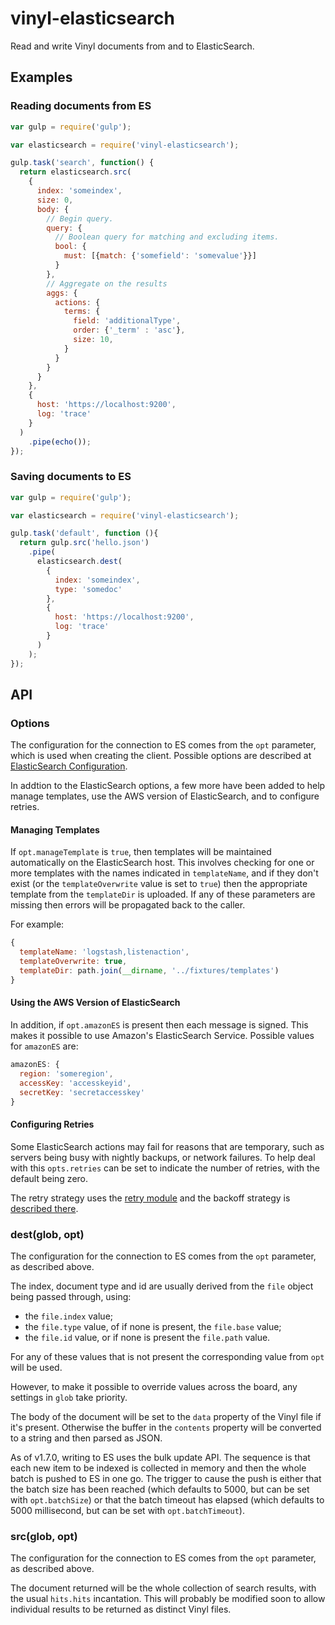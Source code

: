 # vinyl-elasticsearch

Read and write Vinyl documents from and to ElasticSearch.

## Examples

### Reading documents from ES

```javascript
var gulp = require('gulp');

var elasticsearch = require('vinyl-elasticsearch');

gulp.task('search', function() {
  return elasticsearch.src(
    {
      index: 'someindex',
      size: 0,
      body: {
        // Begin query.
        query: {
          // Boolean query for matching and excluding items.
          bool: {
            must: [{match: {'somefield': 'somevalue'}}]
          }
        },
        // Aggregate on the results
        aggs: {
          actions: {
            terms: {
              field: 'additionalType',
              order: {'_term' : 'asc'},
              size: 10,
            }
          }
        }
      }
    },
    {
      host: 'https://localhost:9200',
      log: 'trace'
    }
  )
    .pipe(echo());
});
```

### Saving documents to ES

```javascript
var gulp = require('gulp');

var elasticsearch = require('vinyl-elasticsearch');

gulp.task('default', function (){
  return gulp.src('hello.json')
    .pipe(
      elasticsearch.dest(
        {
          index: 'someindex',
          type: 'somedoc'
        },
        {
          host: 'https://localhost:9200',
          log: 'trace'
        }
      )
    );
});
```

## API

### Options

The configuration for the connection to ES comes from the `opt` parameter, which is used when creating the client. Possible options are described at [ElasticSearch Configuration](http://www.elastic.co/guide/en/elasticsearch/client/javascript-api/current/configuration.html).

In addtion to the ElasticSearch options, a few more have been added to help manage templates, use the AWS version of ElasticSearch, and to configure retries.

#### Managing Templates

If `opt.manageTemplate` is `true`, then templates will be maintained automatically on the ElasticSearch host. This involves checking for one or more templates with the names indicated in `templateName`, and if they don't exist (or the `templateOverwrite` value is set to `true`) then the appropriate template from the `templateDir` is uploaded. If any of these parameters are missing then errors will be propagated back to the caller.

For example:

```javascript
{
  templateName: 'logstash,listenaction',
  templateOverwrite: true,
  templateDir: path.join(__dirname, '../fixtures/templates')
}
```

#### Using the AWS Version of ElasticSearch

In addition, if `opt.amazonES` is present then each message is signed. This makes it possible to use Amazon's ElasticSearch Service. Possible values for `amazonES` are:

```javascript
amazonES: {
  region: 'someregion',
  accessKey: 'accesskeyid',
  secretKey: 'secretaccesskey'
}
```

#### Configuring Retries

Some ElasticSearch actions may fail for reasons that are temporary, such as servers being busy with nightly backups, or network failures. To help deal with this `opts.retries` can be set to indicate the number of retries, with the default being zero.

The retry strategy uses the [retry module](https://www.npmjs.com/package/retry) and the backoff strategy is [described there](https://www.npmjs.com/package/retry#tutorial).

### dest(glob, opt)

The configuration for the connection to ES comes from the `opt` parameter, as described above.

The index, document type and id are usually derived from the `file` object being passed through, using:

* the `file.index` value;
* the `file.type` value, of if none is present, the `file.base` value;
* the `file.id` value, or if none is present the `file.path` value.

For any of these values that is not present the corresponding value from `opt` will be used.

However, to make it possible to override values across the board, any settings in `glob` take priority.

The body of the document will be set to the `data` property of the Vinyl file if it's present. Otherwise the buffer in the `contents` property will be converted to a string and then parsed as JSON.

As of v1.7.0, writing to ES uses the bulk update API. The sequence is that each new item to be indexed is collected in memory and then the whole batch is pushed to ES in one go. The trigger to cause the push is either that the batch size has been reached (which defaults to 5000, but can be set with `opt.batchSize`) or that the batch timeout has elapsed (which defaults to 5000 millisecond, but can be set with `opt.batchTimeout`).

### src(glob, opt)

The configuration for the connection to ES comes from the `opt` parameter, as described above.

The document returned will be the whole collection of search results, with the usual `hits.hits` incantation. This will probably be modified soon to allow individual results to be returned as distinct Vinyl files.
